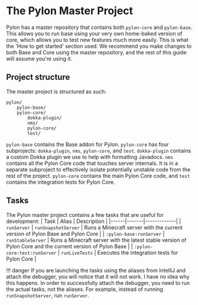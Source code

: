 # The Pylon Master Project

Pylon has a master repository that contains both `pylon-core` and `pylon-base`. This allows you to run base using your very own home-baked version of core, which allows you to test new features much more easily. This is what the 'How to get started' section used. We recommend you make changes to both Base and Core using the master repository, and the rest of this guide will assume you're using it.

## Project structure
The master project is structured as such:
```
pylon/
    pylon-base/
    pylon-core/
        dokka-plugin/
        nms/
        pylon-core/
        test/
```
`pylon-base` contains the Base addon for Pylon. `pylon-core` has four subprojects: `dokka-plugin`, `nms`, `pylon-core`, and `test`. `dokka-plugin` contains a custom Dokka plugin we use to help with formatting Javadocs. `nms` contains all the Pylon Core code that touches server internals. It is in a separate subproject to effectively isolate potentially unstable code from the rest of the project. `pylon-core` contains the main Pylon Core code, and `test` contains the integration tests for Pylon Core.

## Tasks
The Pylon master project contains a few tasks that are useful for development:
| Task | Alias | Description |
|------|-------|-------------|
| `runServer` | `runSnapshotServer` | Runs a Minecraft server with the current version of Pylon Base and Pylon Core |
| `:pylon-base:runServer` | `runStableServer` | Runs a Minecraft server with the latest stable version of Pylon Core and the current version of Pylon Base |
| `:pylon-core:test:runServer` | `runLiveTests` | Executes the integration tests for Pylon Core |

!!! danger
    If you are launching the tasks using the aliases from IntelliJ and attach the debugger, you will notice that it will not work. I have no idea why this happens. In order to successfully attach the debugger, you need to run the actual tasks, not the aliases. For example, instead of running `runSnapshotServer`, run `runServer`.